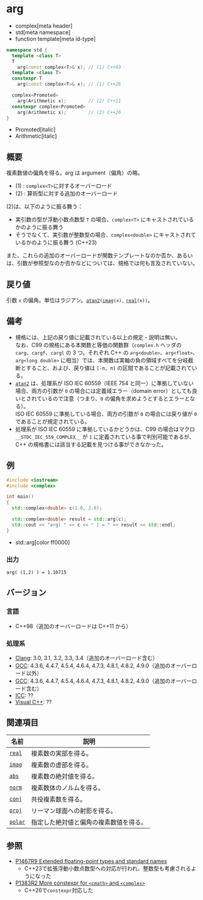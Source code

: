 # arg
* complex[meta header]
* std[meta namespace]
* function template[meta id-type]

```cpp
namespace std {
  template <class T>
  T
    arg(const complex<T>& x); // (1) C++03
  template <class T>
  constexpr T
    arg(const complex<T>& x); // (1) C++26

  complex<Promoted>
    arg(Arithmetic x);        // (2) C++11
  constexpr complex<Promoted>
    arg(Arithmetic x);        // (2) C++26
}
```
* Promoted[italic]
* Arithmetic[italic]

## 概要
複素数値の偏角を得る。arg は argument（偏角）の略。

- (1) : `complex<T>`に対するオーバーロード
- (2) : 算術型に対する追加のオーバーロード

(2)は、以下のように振る舞う：

- 実引数の型が浮動小数点数型 `T` の場合、`complex<T>` にキャストされているかのように振る舞う
- そうでなくて、実引数が整数型の場合、`complex<double>` にキャストされているかのように振る舞う (C++23)

また、これらの追加のオーバーロードが関数テンプレートなのか否か、あるいは、引数が参照型なのか否かなどについては、規格では何も言及されていない。


## 戻り値
引数 `x` の偏角。単位はラジアン。[`atan2`](/reference/cmath/atan2.md)`(`[`imag`](imag.md)`(x),` [`real`](real.md)`(x))`。


## 備考
- 規格には、上記の戻り値に記載されている以上の規定・説明は無い。  
	なお、C99 の規格にある本関数と等価の関数群（`complex.h` ヘッダの `carg`、`cargf`、`cargl` の 3 つ。それぞれ C++ の `arg<double>`、`arg<float>`、`arg<long double>` に相当）では、本関数は実軸の負の領域すべてを分岐截断とすること、および、戻り値は `[-π, π]` の区間であることが記載されている。
- [`atan2`](/reference/cmath/atan2.md) は、処理系が ISO IEC 60559（IEEE 754 と同一）に準拠していない場合、両方の引数が `0` の場合には定義域エラー（domain error）としても良いとされているので注意（つまり、`0` の偏角を求めようとするとエラーとなる）。  
	ISO IEC 60559 に準拠している場合、両方の引数が `0` の場合には戻り値が `0` であることが規定されている。
- 処理系が ISO IEC 60559 に準拠しているかどうかは、C99 の場合はマクロ `__STDC_IEC_559_COMPLEX__` が `1` に定義されている事で判別可能であるが、C++ の規格書には該当する記載を見つける事ができなかった。


## 例
```cpp example
#include <iostream>
#include <complex>

int main()
{
  std::complex<double> c(1.0, 2.0);

  std::complex<double> result = std::arg(c);
  std::cout << "arg( " << c << " ) = " << result << std::endl;
}
```
* std::arg[color ff0000]

### 出力
```
arg( (1,2) ) = 1.10715
```


## バージョン
### 言語
- C++98（追加のオーバーロードは C++11 から）

### 処理系
- [Clang](/implementation.md#clang): 3.0, 3.1, 3.2, 3.3, 3.4（追加のオーバーロード含む）
- [GCC](/implementation.md#gcc): 4.3.6, 4.4.7, 4.5.4, 4.6.4, 4.7.3, 4.8.1, 4.8.2, 4.9.0（追加のオーバーロード以外）
- [GCC](/implementation.md#gcc): 4.3.6, 4.4.7, 4.5.4, 4.6.4, 4.7.3, 4.8.1, 4.8.2, 4.9.0（追加のオーバーロード含む）
- [ICC](/implementation.md#icc): ??
- [Visual C++](/implementation.md#visual_cpp): ??


## 関連項目
| 名前                               | 説明                                   |
|------------------------------------|----------------------------------------|
| [`real`](real.md)                  | 複素数の実部を得る。                   |
| [`imag`](imag.md)                  | 複素数の虚部を得る。                   |
| [`abs`](abs.md)                    | 複素数の絶対値を得る。                 |
| [`norm`](norm.md)                  | 複素数体のノルムを得る。               |
| [`conj`](conj.md)                  | 共役複素数を得る。                     |
| [`proj`](proj.md)                  | リーマン球面への射影を得る。           |
| [`polar`](polar.md)                | 指定した絶対値と偏角の複素数値を得る。 |


## 参照
- [P1467R9 Extended floating-point types and standard names](https://www.open-std.org/jtc1/sc22/wg21/docs/papers/2022/p1467r9.html)
    - C++23で拡張浮動小数点数型への対応が行われ、整数型も考慮されるようになった
- [P1383R2 More constexpr for `<cmath>` and `<complex>`](https://open-std.org/jtc1/sc22/wg21/docs/papers/2023/p1383r2.pdf)
    - C++26で`constexpr`対応した
